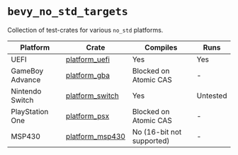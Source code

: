 # `bevy_no_std_targets`

Collection of test-crates for various `no_std` platforms.

| Platform | Crate | Compiles | Runs |
| - | - | - | - |
| UEFI | [platform_uefi](crates/platform_uefi/) | Yes | Yes |
| GameBoy Advance | [platform_gba](crates/platform_gba/) | Blocked on Atomic CAS | - |
| Nintendo Switch | [platform_switch](crates/platform_switch/) | Yes | Untested |
| PlayStation One | [platform_psx](crates/platform_psx/) | Blocked on Atomic CAS | - |
| MSP430 | [platform_msp430](crates/platform_msp430/) | No (16-bit not supported) | - |

